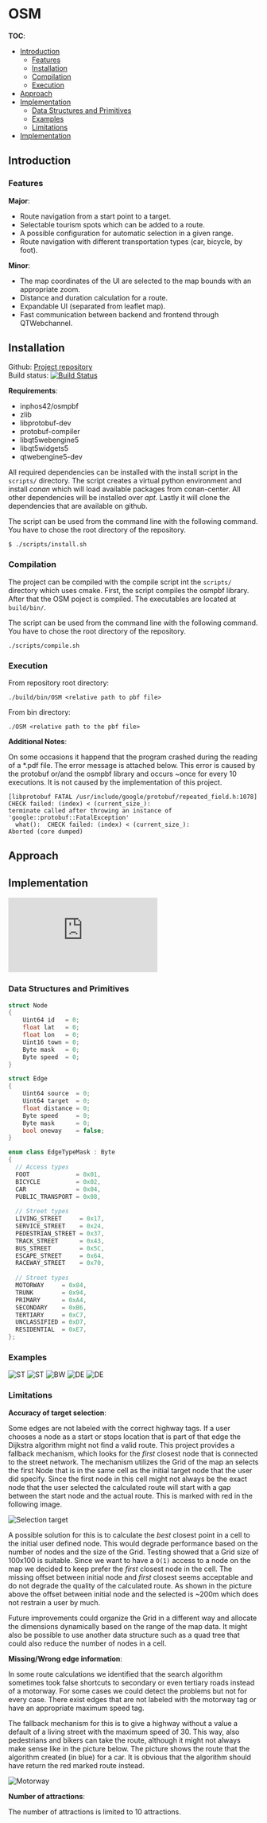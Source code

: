 
# OSM

**TOC**:

- [Introduction](#introduction)
    - [Features](#features)
    - [Installation](#installation)
    - [Compilation](#compilation)
    - [Execution](#execution)
- [Approach](#approach)
- [Implementation](#implementation)
    - [Data Structures and Primitives](#data-structures-and-primitives)
    - [Examples](#examples)
    - [Limitations](#limitations)
- [Implementation](#implementation)

## Introduction
<a id="introduction"/>

### Features
<a id="features"/>

**Major**:
- Route navigation from a start point to a target.
- Selectable tourism spots which can be added to a route.
- A possible configuration for automatic selection in a given range.
- Route navigation with different transportation types (car, bicycle, by foot).

**Minor**:
- The map coordinates of the UI are selected to the map bounds with an appropriate zoom.
- Distance and duration calculation for a route.
- Expandable UI (separated from leaflet map).
- Fast communication between backend and frontend through QTWebchannel.

## Installation
<a id="installation"/>

Github: [Project repository](https://github.com/styinx/OSM)  
Build status: [![Build Status](https://travis-ci.com/styinx/OSM.svg?branch=master)](https://travis-ci.com/styinx/OSM)
  
**Requirements**:
- inphos42/osmpbf  
- zlib  
- libprotobuf-dev  
- protobuf-compiler  
- libqt5webengine5  
- libqt5widgets5  
- qtwebengine5-dev

All required dependencies can be installed with the install script in the `scripts/` directory. The script creates a virtual python environment and install *conan* which will load available packages from conan-center. All other dependencies will be installed over *apt*. Lastly it will clone the dependencies that are available on github.

The script can be used from the command line with the following command. You have to chose the root directory of the repository.
```
$ ./scripts/install.sh
```

### Compilation
<a id="compilation"/>

The project can be compiled with the compile script int the `scripts/` directory which uses cmake. First, the script compiles the osmpbf library. After that the OSM poject is compiled. The executables are located at `build/bin/`.

The script can be used from the command line with the following command. You have to chose the root directory of the repository.
```  
./scripts/compile.sh  
```

### Execution
<a id="execution"/>

From repository root directory:
```
./build/bin/OSM <relative path to pbf file>
```

From bin directory:
```
./OSM <relative path to the pbf file>
```

**Additional Notes**:

On some occasions it happend that the program crashed during the reading of a *.pdf file. 
The error message is attached below. 
This error is caused by the protobuf or/and the osmpbf library and occurs ~once for every 10 executions.
It is not caused by the implementation of this project.
```
[libprotobuf FATAL /usr/include/google/protobuf/repeated_field.h:1078] CHECK failed: (index) < (current_size_): 
terminate called after throwing an instance of 'google::protobuf::FatalException'
  what():  CHECK failed: (index) < (current_size_): 
Aborted (core dumped)
```

## Approach
<a id="approach"/>

## Implementation
<a id="implementation"/>

![Class diagram](https://github.com/styinx/OSM/blob/master/report/class_diagram.pdf)

### Data Structures and Primitives
<a id="data_structures"/>  

```c++
struct Node
{
	Uint64 id   = 0;
	float lat   = 0;
	float lon   = 0;
	Uint16 town = 0;
	Byte mask   = 0;
	Byte speed  = 0;
}
```

```c++
struct Edge
{
	Uint64 source  = 0;
	Uint64 target  = 0;
	float distance = 0;
	Byte speed     = 0;
	Byte mask      = 0;
	bool oneway    = false;
}
```

```c++
enum class EdgeTypeMask : Byte  
{  
  // Access types  
  FOOT             = 0x01,  
  BICYCLE          = 0x02,  
  CAR              = 0x04,  
  PUBLIC_TRANSPORT = 0x08,  
  
  // Street types 
  LIVING_STREET     = 0x17,  
  SERVICE_STREET    = 0x24,  
  PEDESTRIAN_STREET = 0x37,  
  TRACK_STREET      = 0x43,  
  BUS_STREET        = 0x5C,  
  ESCAPE_STREET     = 0x64,  
  RACEWAY_STREET    = 0x70,  
  
  // Street types  
  MOTORWAY     = 0x84,  
  TRUNK        = 0x94,  
  PRIMARY      = 0xA4,  
  SECONDARY    = 0xB6,  
  TERTIARY     = 0xC7,  
  UNCLASSIFIED = 0xD7,  
  RESIDENTIAL  = 0xE7,  
};
```

### Examples
<a id="examples"/>

![ST](https://github.com/styinx/OSM/blob/master/report/stuttgart.png "Stuttgart")
![ST](https://github.com/styinx/OSM/blob/master/report/stuttgart2.png "Stuttgart")
![BW](https://github.com/styinx/OSM/blob/master/report/bawü.png "Baden-Württemberg")
![DE](https://github.com/styinx/OSM/blob/master/report/deutschland.png "Deutschland")
![DE](https://github.com/styinx/OSM/blob/master/report/deutschland2.png "Deutschland")
  

### Limitations
<a id="limitations"/>

**Accuracy of target selection**:

Some edges are not labeled with the correct highway tags. 
If a user chooses a node as a start or stops location that is part of that edge the Dijkstra algorithm might not find a valid route. 
This project provides a fallback mechanism, which looks for the _first_ closest node that is connected to the street network.
The mechanism utilizes the Grid of the map an selects the first Node that is in the same cell as the initial target node that the user did specify.
Since the first node in this cell might not always be the exact node that the user selected the calculated route will start with a gap between the start node and the actual route.
This is marked with red in the following image.
 
![Selection target](https://github.com/styinx/OSM/blob/master/report/limitation_selection.png)

A possible solution for this is to calculate the _best_ closest point in a cell to the initial user defined node.
This would degrade performance based on the number of nodes and the size of the Grid.
Testing showed that a Grid size of 100x100 is suitable.
Since we want to have a `O(1)` access to a node on the map we decided to keep prefer the _first_ closest node in the cell.
The missing offset between initial node and _first_ closest seems acceptable and do not degrade the quality of the calculated route.
As shown in the picture above the offset between initial node and the selected is ~200m which does not restrain a user by much.

Future improvements could organize the Grid in a different way and allocate the dimensions dynamically based on the range of the map data.
It might also be possible to use another data structure such as a quad tree that could also reduce the number of nodes in a cell.

**Missing/Wrong edge information**:

In some route calculations we identified that the search algorithm sometimes took false shortcuts to secondary or even tertiary roads instead of a motorway.
For some cases we could detect the problems but not for every case.
There exist edges that are not labeled with the motorway tag or have an appropriate maximum speed tag.

The fallback mechanism for this is to give a highway without a value a default of a living street with the maximum speed of 30.
This way, also pedestrians and bikers can take the route, although it might not always make sense like in the picture below.
The picture shows the route that the algorithm created (in blue) for a car.
It is obvious that the algorithm should have return the red marked route instead.

![Motorway](https://github.com/styinx/OSM/blob/master/report/limitation_tags.png)

**Number of attractions**:

The number of attractions is limited to 10 attractions.
